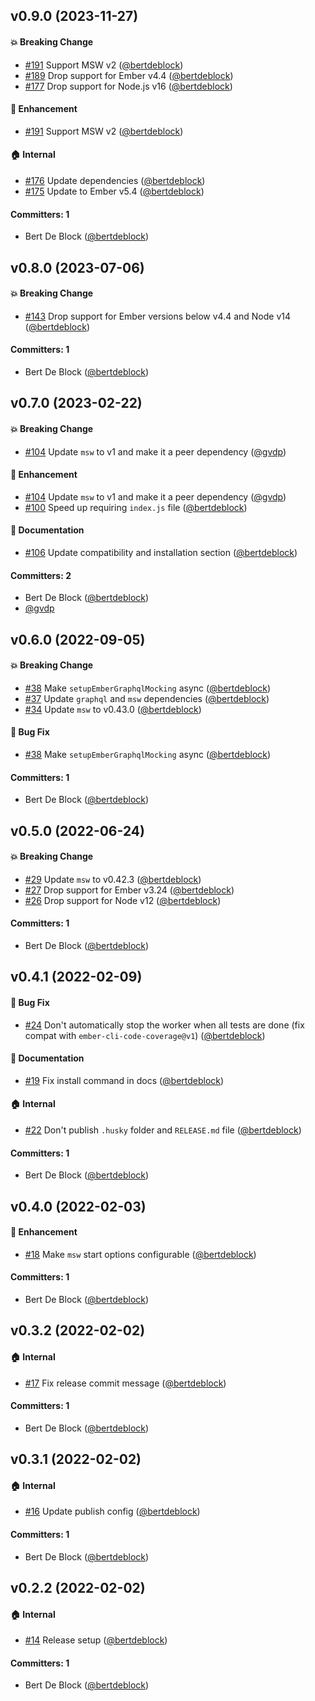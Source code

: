 







## v0.9.0 (2023-11-27)

#### :boom: Breaking Change
* [#191](https://github.com/Bagaar/ember-graphql-mocking/pull/191) Support MSW v2 ([@bertdeblock](https://github.com/bertdeblock))
* [#189](https://github.com/Bagaar/ember-graphql-mocking/pull/189) Drop support for Ember v4.4 ([@bertdeblock](https://github.com/bertdeblock))
* [#177](https://github.com/Bagaar/ember-graphql-mocking/pull/177) Drop support for Node.js v16 ([@bertdeblock](https://github.com/bertdeblock))

#### :rocket: Enhancement
* [#191](https://github.com/Bagaar/ember-graphql-mocking/pull/191) Support MSW v2 ([@bertdeblock](https://github.com/bertdeblock))

#### :house: Internal
* [#176](https://github.com/Bagaar/ember-graphql-mocking/pull/176) Update dependencies ([@bertdeblock](https://github.com/bertdeblock))
* [#175](https://github.com/Bagaar/ember-graphql-mocking/pull/175) Update to Ember v5.4 ([@bertdeblock](https://github.com/bertdeblock))

#### Committers: 1
- Bert De Block ([@bertdeblock](https://github.com/bertdeblock))

## v0.8.0 (2023-07-06)

#### :boom: Breaking Change
* [#143](https://github.com/Bagaar/ember-graphql-mocking/pull/143) Drop support for Ember versions below v4.4 and Node v14 ([@bertdeblock](https://github.com/bertdeblock))

#### Committers: 1
- Bert De Block ([@bertdeblock](https://github.com/bertdeblock))

## v0.7.0 (2023-02-22)

#### :boom: Breaking Change
* [#104](https://github.com/Bagaar/ember-graphql-mocking/pull/104) Update `msw` to v1 and make it a peer dependency ([@gvdp](https://github.com/gvdp))

#### :rocket: Enhancement
* [#104](https://github.com/Bagaar/ember-graphql-mocking/pull/104) Update `msw` to v1 and make it a peer dependency ([@gvdp](https://github.com/gvdp))
* [#100](https://github.com/Bagaar/ember-graphql-mocking/pull/100) Speed up requiring `index.js` file ([@bertdeblock](https://github.com/bertdeblock))

#### :memo: Documentation
* [#106](https://github.com/Bagaar/ember-graphql-mocking/pull/106) Update compatibility and installation section ([@bertdeblock](https://github.com/bertdeblock))

#### Committers: 2
- Bert De Block ([@bertdeblock](https://github.com/bertdeblock))
- [@gvdp](https://github.com/gvdp)

## v0.6.0 (2022-09-05)

#### :boom: Breaking Change
* [#38](https://github.com/Bagaar/ember-graphql-mocking/pull/38) Make `setupEmberGraphqlMocking` async ([@bertdeblock](https://github.com/bertdeblock))
* [#37](https://github.com/Bagaar/ember-graphql-mocking/pull/37) Update `graphql` and `msw` dependencies ([@bertdeblock](https://github.com/bertdeblock))
* [#34](https://github.com/Bagaar/ember-graphql-mocking/pull/34) Update `msw` to v0.43.0 ([@bertdeblock](https://github.com/bertdeblock))

#### :bug: Bug Fix
* [#38](https://github.com/Bagaar/ember-graphql-mocking/pull/38) Make `setupEmberGraphqlMocking` async ([@bertdeblock](https://github.com/bertdeblock))

#### Committers: 1
- Bert De Block ([@bertdeblock](https://github.com/bertdeblock))

## v0.5.0 (2022-06-24)

#### :boom: Breaking Change
* [#29](https://github.com/Bagaar/ember-graphql-mocking/pull/29) Update `msw` to v0.42.3 ([@bertdeblock](https://github.com/bertdeblock))
* [#27](https://github.com/Bagaar/ember-graphql-mocking/pull/27) Drop support for Ember v3.24 ([@bertdeblock](https://github.com/bertdeblock))
* [#26](https://github.com/Bagaar/ember-graphql-mocking/pull/26) Drop support for Node v12 ([@bertdeblock](https://github.com/bertdeblock))

#### Committers: 1
- Bert De Block ([@bertdeblock](https://github.com/bertdeblock))

## v0.4.1 (2022-02-09)

#### :bug: Bug Fix
* [#24](https://github.com/Bagaar/ember-graphql-mocking/pull/24) Don't automatically stop the worker when all tests are done (fix compat with `ember-cli-code-coverage@v1`) ([@bertdeblock](https://github.com/bertdeblock))

#### :memo: Documentation
* [#19](https://github.com/Bagaar/ember-graphql-mocking/pull/19) Fix install command in docs ([@bertdeblock](https://github.com/bertdeblock))

#### :house: Internal
* [#22](https://github.com/Bagaar/ember-graphql-mocking/pull/22) Don't publish `.husky` folder and `RELEASE.md` file ([@bertdeblock](https://github.com/bertdeblock))

#### Committers: 1
- Bert De Block ([@bertdeblock](https://github.com/bertdeblock))

## v0.4.0 (2022-02-03)

#### :rocket: Enhancement
* [#18](https://github.com/Bagaar/ember-graphql-mocking/pull/18) Make `msw` start options configurable ([@bertdeblock](https://github.com/bertdeblock))

#### Committers: 1
- Bert De Block ([@bertdeblock](https://github.com/bertdeblock))

## v0.3.2 (2022-02-02)

#### :house: Internal
* [#17](https://github.com/Bagaar/ember-graphql-mocking/pull/17) Fix release commit message ([@bertdeblock](https://github.com/bertdeblock))

#### Committers: 1
- Bert De Block ([@bertdeblock](https://github.com/bertdeblock))


## v0.3.1 (2022-02-02)

#### :house: Internal
* [#16](https://github.com/Bagaar/ember-graphql-mocking/pull/16) Update publish config ([@bertdeblock](https://github.com/bertdeblock))

#### Committers: 1
- Bert De Block ([@bertdeblock](https://github.com/bertdeblock))


## v0.2.2 (2022-02-02)

#### :house: Internal
* [#14](https://github.com/Bagaar/ember-graphql-mocking/pull/14) Release setup ([@bertdeblock](https://github.com/bertdeblock))

#### Committers: 1
- Bert De Block ([@bertdeblock](https://github.com/bertdeblock))

